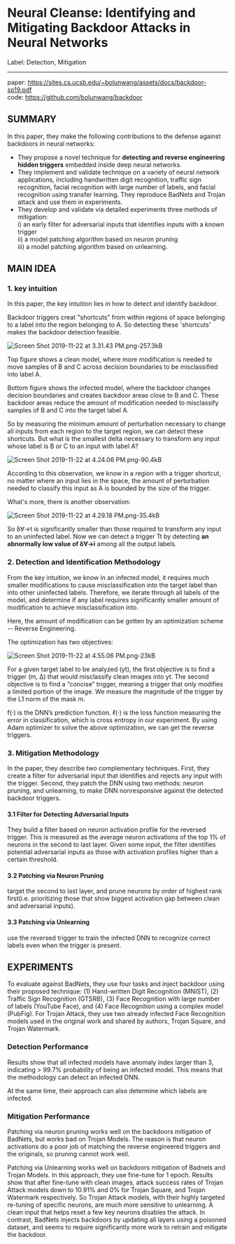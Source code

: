 ﻿# Neural Cleanse: Identifying and Mitigating Backdoor Attacks in Neural Networks

Label: Detection, Mitigation  

---
paper: https://sites.cs.ucsb.edu/~bolunwang/assets/docs/backdoor-sp19.pdf  
code: https://github.com/bolunwang/backdoor

## SUMMARY

In this paper, they make the following contributions to the defense
against backdoors in neural networks:
 - They propose a novel technique for **detecting and reverse engineering hidden triggers** embedded inside deep neural networks.
 - They implement and validate technique on a variety of neural network applications, including handwritten digit recognition, traffic sign recognition, facial recognition with large number of labels, and facial recognition using transfer learning. They reproduce BadNets and Trojan attack and use them in experiments.
 - They develop and validate via detailed experiments three methods of mitigation:   
i) an early filter for adversarial inputs that identifies inputs with a known trigger  
ii) a model patching algorithm based on neuron pruning  
iii) a model patching algorithm based on unlearning.

## MAIN IDEA
### 1. key intuition
In this paper, the key intuition lies in how to detect and identify backdoor.  

Backdoor triggers creat "shortcuts" from within regions of space belonging to a label into the region belonging to A. So detecting these 'shortcuts' makes the backdoor detection feasible.  

![Screen Shot 2019-11-22 at 3.31.43 PM.png-257.3kB][1]

Top figure shows a clean model, where more modification is needed to move samples of B and C across decision boundaries to be misclassified into label A.  

Bottom figure shows the infected model, where the backdoor changes decision boundaries and creates backdoor areas close to B and C. These backdoor areas reduce the amount of modification needed to misclassify samples of B and C into the target label A.  

So by measuring the minimum amount of perturbation necessary to change all inputs from each region to the target region, we can detect these shortcuts. But what is the smallest delta necessary to transform any input whose label is B or C to an input with label A?

![Screen Shot 2019-11-22 at 4.24.06 PM.png-90.4kB][2]

According to this observation, we know in a region with a trigger shortcut, no matter where an input lies in the space, the amount of perturbation needed to classify this input as A is bounded by the size of the trigger.

What's more, there is another observation:  

![Screen Shot 2019-11-22 at 4.29.18 PM.png-35.4kB][3]

So δ∀→t is significantly smaller than those required to transform any input to an uninfected label. Now we can detect a trigger Tt by detecting **an abnormally low value of δ∀→i** among all the output labels.

### 2. Detection and Identification Methodology

From the key intuition, we know in an infected model, it requires much smaller modifications to cause misclassification into the target label than into other uninfected labels. Therefore,
we iterate through all labels of the model, and determine if
any label requires significantly smaller amount of modification
to achieve misclassification into. 

Here, the amount of modification can be gotten by an optimization scheme -- Reverse Engineering.

The optimization has two objectives:

![Screen Shot 2019-11-22 at 4.55.06 PM.png-23kB][4]

For a given target label to be analyzed (yt), the first objective is to find a trigger (m, ∆) that would misclassify clean images into yt. The second objective is to find a “concise” trigger, meaning a trigger that only modifies a limited portion of the image. We measure the magnitude of the trigger by the L1 norm of the mask m. 

f(·) is the DNN’s prediction function. ℓ(·) is the loss
function measuring the error in classification, which is cross
entropy in our experiment. By using Adam optimizer to solve the above optimization, we can get the reverse triggers. 

### 3. Mitigation Methodology
In the paper, they describe two complementary techniques. First, they create a filter for adversarial input that identifies and rejects any input with the trigger. Second, they patch the DNN using two methods: neuron pruning, and unlearning, to make DNN nonresponsive against the detected backdoor triggers.

#### 3.1 Filter for Detecting Adversarial Inputs
They build a filter based on neuron activation profile for the reversed trigger. This is measured as the average neuron activations of the top 1% of neurons in the second to last layer. Given some input, the filter identifies potential adversarial inputs as those with activation profiles higher than a certain threshold. 

#### 3.2 Patching via Neuron Pruning
target the second to last layer, and prune neurons by order of highest rank first(i.e. prioritizing those that show biggest activation gap between clean and adversarial inputs).

#### 3.3 Patching via Unlearning
use the reversed trigger to train the infected DNN to recognize correct labels even when the trigger is present. 

## EXPERIMENTS
To evaluate against BadNets, they use four tasks and inject backdoor using their proposed technique: (1) Hand-written Digit Recognition (MNIST), (2) Traffic Sign Recognition (GTSRB), (3) Face Recognition with large number of labels (YouTube Face), and (4) Face Recognition using a complex model (PubFig). For Trojan Attack, they use two already infected Face Recognition models used in the original work and shared by authors, Trojan Square, and Trojan Watermark.

### Detection Performance 
Results show that all infected models have anomaly index larger than 3, indicating > 99.7% probability of being an infected model. This means that the methodology can detect an infected DNN.

At the same time, their approach can also determine which labels are infected.

### Mitigation Performance
Patching via neuron pruning works well on the backdoors mitigation of BadNets, but works bad on Trojan Models. The reason is that neuron activations do a poor job of matching the reverse engineered triggers and the originals, so pruning cannot work well. 

Patching via Unlearning works well on backdoors mitigation of Badnets and Trojan Models. In this approach, they use fine-tune for 1 epoch. Results show that after fine-tune with clean images, attack success rates of Trojan Attack models down to 10.91% and 0% for Trojan Square, and Trojan Watermark respectively. So Trojan Attack models, with their highly targeted re-tuning of specific neurons, are much more sensitive to unlearning.  A clean input that helps reset a few key neurons disables the attack. In contrast, BadNets injects backdoors by updating all layers using a poisoned dataset, and seems to require significantly more work to retrain and mitigate the backdoor.

  [1]: http://static.zybuluo.com/Shenao/exbnpmklrwbsse5ndupdabr9/Screen%20Shot%202019-11-22%20at%203.31.43%20PM.png
  [2]: http://static.zybuluo.com/Shenao/ytlpeyfgdi3k4548k2s2puet/Screen%20Shot%202019-11-22%20at%204.24.06%20PM.png
  [3]: http://static.zybuluo.com/Shenao/1estmywdkl80hkk8j2lpd7h6/Screen%20Shot%202019-11-22%20at%204.29.18%20PM.png
  [4]: http://static.zybuluo.com/Shenao/5m5naliziu7dj7iqic8kgzlq/Screen%20Shot%202019-11-22%20at%204.55.06%20PM.png
